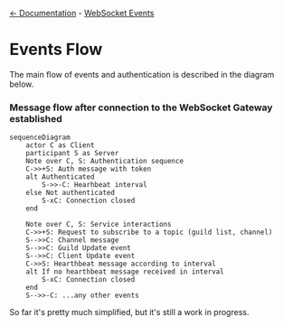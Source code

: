 [<- Documentation](../README.md) - [WebSocket Events](README.md)

# Events Flow

The main flow of events and authentication is described in the diagram below.

### Message flow after connection to the WebSocket Gateway established
```mermaid
sequenceDiagram
    actor C as Client
    participant S as Server
    Note over C, S: Authentication sequence
    C->>+S: Auth message with token
    alt Authenticated
        S->>-C: Hearhbeat interval
    else Not authenticated
        S-xC: Connection closed
    end

    Note over C, S: Service interactions
    C->>+S: Request to subscribe to a topic (guild list, channel)
    S-->>C: Channel message
    S-->>C: Guild Update event
    S-->>C: Client Update event
    C->>S: Hearthbeat message according to interval
    alt If no hearthbeat message received in interval
        S-xC: Connection closed
    end
    S-->>-C: ...any other events
```
So far it's pretty much simplified, but it's still a work in progress.